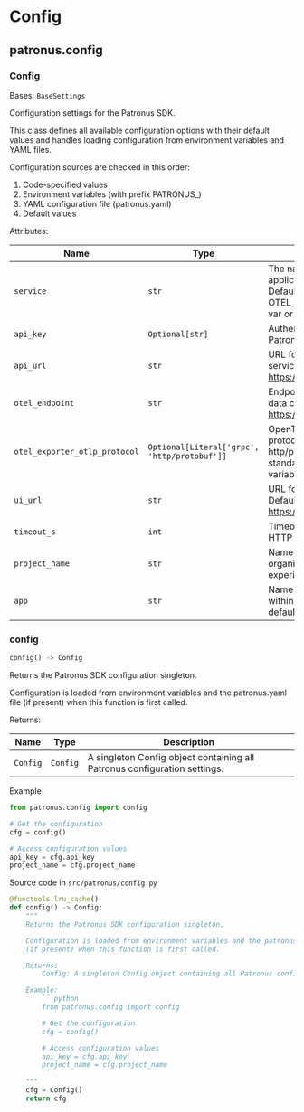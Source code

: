 # Config

## patronus.config

### Config

Bases: `BaseSettings`

Configuration settings for the Patronus SDK.

This class defines all available configuration options with their default values and handles loading configuration from environment variables and YAML files.

Configuration sources are checked in this order:

1. Code-specified values
1. Environment variables (with prefix PATRONUS\_)
1. YAML configuration file (patronus.yaml)
1. Default values

Attributes:

| Name                          | Type                                         | Description                                                                                                                 |
| ----------------------------- | -------------------------------------------- | --------------------------------------------------------------------------------------------------------------------------- |
| `service`                     | `str`                                        | The name of the service or application component. Defaults to OTEL_SERVICE_NAME env var or platform.node().                 |
| `api_key`                     | `Optional[str]`                              | Authentication key for Patronus services.                                                                                   |
| `api_url`                     | `str`                                        | URL for the Patronus API service. Default: https://api.patronus.ai                                                          |
| `otel_endpoint`               | `str`                                        | Endpoint for OpenTelemetry data collection. Default: https://otel.patronus.ai:4317                                          |
| `otel_exporter_otlp_protocol` | `Optional[Literal['grpc', 'http/protobuf']]` | OpenTelemetry exporter protocol. Values: grpc, http/protobuf. Falls back to standard OTEL environment variables if not set. |
| `ui_url`                      | `str`                                        | URL for the Patronus UI. Default: https://app.patronus.ai                                                                   |
| `timeout_s`                   | `int`                                        | Timeout in seconds for HTTP requests. Default: 300                                                                          |
| `project_name`                | `str`                                        | Name of the project for organizing evaluations and experiments. Default: Global                                             |
| `app`                         | `str`                                        | Name of the application within the project. Default: default                                                                |

### config

```python
config() -> Config
```

Returns the Patronus SDK configuration singleton.

Configuration is loaded from environment variables and the patronus.yaml file (if present) when this function is first called.

Returns:

| Name     | Type     | Description                                                               |
| -------- | -------- | ------------------------------------------------------------------------- |
| `Config` | `Config` | A singleton Config object containing all Patronus configuration settings. |

Example

```python
from patronus.config import config

# Get the configuration
cfg = config()

# Access configuration values
api_key = cfg.api_key
project_name = cfg.project_name
```

Source code in `src/patronus/config.py`

````python
@functools.lru_cache()
def config() -> Config:
    """
    Returns the Patronus SDK configuration singleton.

    Configuration is loaded from environment variables and the patronus.yaml file
    (if present) when this function is first called.

    Returns:
        Config: A singleton Config object containing all Patronus configuration settings.

    Example:
        ```python
        from patronus.config import config

        # Get the configuration
        cfg = config()

        # Access configuration values
        api_key = cfg.api_key
        project_name = cfg.project_name
        ```
    """
    cfg = Config()
    return cfg
````
